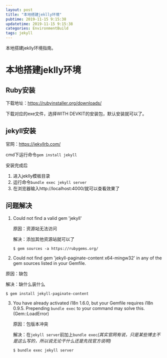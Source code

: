 ```yaml
---
layout: post
title: "本地搭建jeklly环境"
pubtime: 2019-11-15 9:15:38
updatetime: 2019-11-15 9:15:38
categories: EnvironmentBuild
tags: jekyll
---
```


本地搭建jeklly环境指南。

# 本地搭建jeklly环境

## Ruby安装

下载地址：[<https://rubyinstaller.org/downloads/>](https://rubyinstaller.org/downloads/)

下载对应的exe文件，选择WITH DEVKIT的安装包，默认安装就可以了。

##  jekyll安装

官网：[<https://jekyllrb.com/>](https://jekyllrb.com/)

cmd下运行命令```gem install jekyll```

安装完成后

1. 进入jeklly模板目录
2. 运行命令```bundle exec jekyll server```
3. 在浏览器输入http://localhost:4000/就可以查看效果了

## 问题解决

1. Could not find a valid gem 'jekyll' 

   原因：资源站无法访问

   解决：添加其他资源站就可以了

   ```
   $ gem sources -a https://rubygems.org/
   ```

2.  Could not find gem 'jekyll-paginate-content x64-mingw32' in any of the gem sources listed in your Gemfile.

   原因：缺包

   解决：缺什么装什么

   ```
   $ gem install jekyll-paginate-content
   ```

3. You have already activated i18n 1.6.0, but your Gemfile requires i18n 0.9.5. Prepending `bundle exec` to your command may solve this. (Gem::LoadError)

   原因：包版本冲突

   解决：在`jekyll server`前加上`bundle exec`*(其实官网有说，只是某些博主不是这么写的，所以说无论干什么还是先找官方说明)*

   ```
   $ bundle exec jekyll server
   ```

